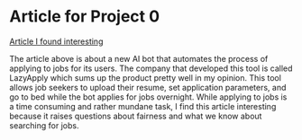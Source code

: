 # Article for Project 0

[Article I found interesting](https://www.wired.com/story/this-ai-bot-fills-out-job-applications-for-you-while-you-sleep/)


The article above is about a new AI bot that automates the process of applying to jobs for its users. The company that developed this tool is called LazyApply which sums up the product pretty well in my opinion. This tool allows job seekers to upload their resume, set application parameters, and go to bed while the bot applies for jobs overnight. While applying to jobs is a time consuming and rather mundane task, I find this article interesting because it raises questions about fairness and what we know about searching for jobs. 

